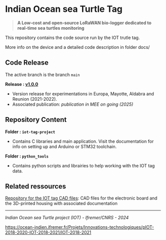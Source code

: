 # Indian Ocean sea Turtle Tag


>**A Low-cost and open-source LoRaWAN  bio-logger dedicated to real-time sea turtles monitoring**

This repository contains the code source run by the IOT trutle tag. 

More info on the device and a detailed code description in folder docs/

## Code Release 

The active branch is the branch `main`

**Release : [v1.0.0](https://github.com/ocean-monitoring-gateway/iot-tag/releases/tag/v1.0.0)**
* Version release for experimentations in Europa, Mayotte, Aldabra and Reunion (2021-2022).
* Associated publication: *publication in MEE on going (2025)*

## Repository Content

**Folder : `iot-tag-project`**
* Contains C libraries and main application. Visit the documentation for info on setting up and Arduino or STM32 toolchain.

**Folder : `python_tools`**
* Contains python scripts and librairies to help working with the IOT tag data.


## Related ressources

[Repository for the IOT tag CAD files](https://github.com/ocean-monitoring-gateway/iot-tag-cad-design): CAD files for the electronic board and the 3D-printed housing with associated documentation

---
*Indian Ocean sea Turtle project (IOT) - Ifremer/CNRS - 2024*

https://ocean-indien.ifremer.fr/Projets/Innovations-technologiques/pIOT-2018-2020-IOT-2018-2021/IOT-2018-2021
